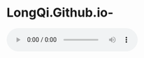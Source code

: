 # LongQi.Github.io-
<audio controls autoplay="autoplay" loop="loop">
<source src="http://music.163.com/song/media/outer/url?id=28298913.mp3" type="audio/mpeg" />
</audio> 
